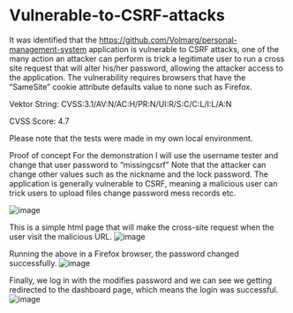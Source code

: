 # Vulnerable-to-CSRF-attacks

It was identified that the https://github.com/Volmarg/personal-management-system application is
vulnerable to CSRF attacks, one of the many action an attacker can perform is trick a legitimate
user to run a cross site request that will alter his/her password, allowing the attacker access to the
application. The vulnerability requires browsers that have the “SameSite” cookie attribute defaults
value to none such as Firefox.

Vektor String: CVSS:3.1/AV:N/AC:H/PR:N/UI:R/S:C/C:L/I:L/A:N

CVSS Score: 4.7

Please note that the tests were made in my own local environment.

Proof of concept
For the demonstration I will use the username tester and change that user password to “missingcsrf”
Note that the attacker can change other values such as the nickname and the lock password.
The application is generally vulnerable to CSRF, meaning a malicious user can trick users to upload
files change password mess records etc.

![image](https://github.com/user-attachments/assets/a14d92ca-2f81-4041-9ae9-3bbadbbb77af)

This is a simple html page that will make the cross-site request when the user visit the malicious URL.
![image](https://github.com/user-attachments/assets/ef41c253-a9a6-449e-bbdd-9b03f5833773)

Running the above in a Firefox browser, the password changed successfully.
![image](https://github.com/user-attachments/assets/d1458787-85c9-428e-b0c1-32aa4a3d4978)

Finally, we log in with the modifies password and we can see we getting redirected to the dashboard page, which means the login was successful.
![image](https://github.com/user-attachments/assets/643b5c40-83d9-417f-beca-32717789cd01)

